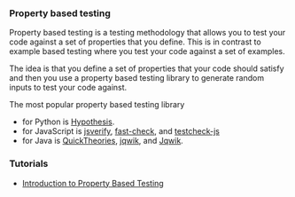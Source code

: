 ### Property based testing

Property based testing is a testing methodology that allows you to test your code against a set of properties that you define. This is in contrast to example based testing where you test your code against a set of examples. 

The idea is that you define a set of properties that your code should satisfy and then you use a property based testing library to generate random inputs to test your code against.

The most popular property based testing library 
- for Python is [Hypothesis](https://hypothesis.readthedocs.io/en/latest/). 
- for JavaScript is [jsverify](http://jsverify.github.io/), [fast-check](github.com/dubzzz/fast-check), and [testcheck-js]()
- for Java is [QuickTheories](), [jqwik](https://jqwik.net/), and [Jqwik](https://jqwik.net/).


### Tutorials
- [Introduction to Property Based Testing](https://techblog.criteo.com/introduction-to-property-based-testing-f5236229d237)